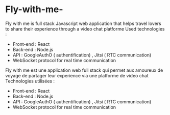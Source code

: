 # Fly-with-me-
Fly with me is full stack Javascript web application that helps travel lovers to share their experience through a video chat platforme
Used technologies :
- Front-end : React
- Back-end : Node.js
- API : GoogleAuthO ( authentification) , Jitsi ( RTC communication)
- WebSocket protocol for real time communication 


Fly with me est une application web full stack qui permet aux amoureux de voyage de partager leur experience via une platforme de video chat 
Technologies utilisées :
- Front-end : React
- Back-end : Node.js
- API : GoogleAuthO ( authentification) , Jitsi ( RTC communication)
- WebSocket protocol for real time communication 

